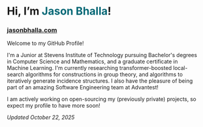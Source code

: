 # Hi, I’m <span style="color:#006876">Jason Bhalla</span>!
### [jasonbhalla.com](https://jasonbhalla.com)

Welcome to my GitHub Profile!

I'm a Junior at Stevens Institute of Technology pursuing Bachelor's degrees in Computer Science and Mathematics, and a graduate certificate in Machine Learning. I'm currently researching transformer-boosted local-search algorithms for constructions in group theory, and algorithms to iteratively generate incidence structures. I also have the pleasure of being part of an amazing Software Engineering team at Advantest!

I am actively working on open-sourcing my (previously private) projects, so expect my profile to have more soon!

_Updated October 22, 2025_
